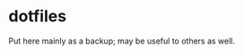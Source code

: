 # dotfiles

Put here mainly as a backup; may be useful to others as well.


<!-- vim:set ai et ts=4 sw=4 sts=4 fenc=utf-8: -->
